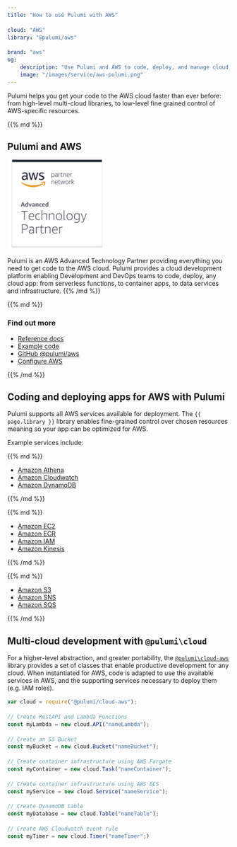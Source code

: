 ```yaml
---
title: "How to use Pulumi with AWS"

cloud: "AWS"
library: "@pulumi/aws"

brand: "aws"
og:
    description: "Use Pulumi and AWS to code, deploy, and manage cloud, serverless, and container apps and infrastructure"
    image: "/images/service/aws-pulumi.png"
---
```


[Reference docs]: /reference/aws.html
[Example code]: https://github.com/pulumi/examples/tree/master/cloud-js-thumbnailer
[Github @pulumi/aws]: https://github.com/pulumi/pulumi-aws 
[Configure AWS]: /install/aws.html

Pulumi helps you get your code to the AWS cloud faster than ever before: from high-level multi-cloud libraries, to low-level fine grained control of AWS-specific resources. 

<div class="row">
<div class="col-md-9">

{{% md %}}
## Pulumi and AWS

<img class="how-to-logo" src="/images/brand/aws-technology-partner.png" alt="{{ page.brand }} advanced technology partner" width="225">

Pulumi is an AWS Advanced Technology Partner providing everything you need to get code to the AWS cloud. Pulumi provides a cloud development platform enabling Development and DevOps teams to code, deploy, any cloud app: from serverless functions, to container apps, to data services and infrastructure.
{{% /md %}}

</div>
<div class="col-md-3 find-out-more">
{{% md %}}

### Find out more

* [Reference docs]
* [Example code]
* [GitHub @pulumi/aws]
* [Configure AWS]

{{% /md %}}
</div>
</div>

## Coding and deploying apps for AWS with Pulumi

Pulumi supports all AWS services available for deployment. The `{{ page.library }}` library enables fine-grained control over chosen resources meaning so your app can be optimized for AWS.  

Example services include:

<div class="row">
<div class="col-md-4">
{{% md %}}

* [Amazon Athena](/aws/athena.html)
* [Amazon Cloudwatch](/aws/cloudwatch.html)
* [Amazon DynamoDB](/aws/dynamodb.html)

{{% /md %}}
</div>
<div class="col-md-4">
{{% md %}}

* [Amazon EC2](/aws/ec2.html)
* [Amazon ECR](/aws/ecr.html)
* [Amazon IAM](/aws/iam.html)
* [Amazon Kinesis](/aws/kinesis.html)

{{% /md %}}
</div>
<div class="col-md-4">
{{% md %}}

* [Amazon S3](/aws/s3.html)
* [Amazon SNS](/aws/sns.html)
* [Amazon SQS](/aws/sqs.html)

{{% /md %}}
</div>
</div>

## Multi-cloud development with `@pulumi\cloud`

For a higher-level abstraction, and greater portability, the [`@pulumi\cloud-aws`](/reference/cloud.html) library provides a set of classes that enable productive development for any cloud. When instantiated for AWS, code is adapted to use the available services in AWS, and the supporting services necessary to deploy them (e.g. IAM roles).

```javascript
var cloud = require("@pulumi/cloud-aws");

// Create RestAPI and Lambda Functions
const myLambda = new cloud.API("nameLambda");

// Create an S3 Bucket
const myBucket = new cloud.Bucket("nameBucket");

// Create container infrastructure using AWS Fargate
const myContainer = new cloud.Task("nameContainer");

// Create container infrastructure using AWS ECS
const myService = new cloud.Service("nameService");

// Create DynamoDB table
const myDatabase = new cloud.Table("nameTable");

// Create AWS Cloudwatch event rule
const myTimer = new cloud.Timer("nameTimer";)
```